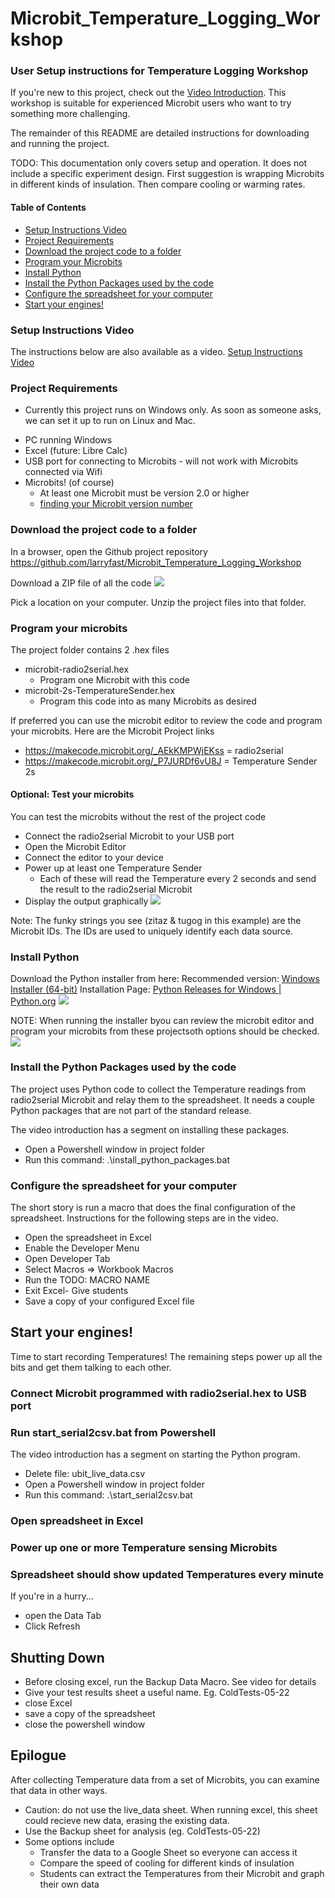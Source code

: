 # Microbit_Temperature_Logging_Workshop
### User Setup instructions for Temperature Logging Workshop
If you're new to this project, check out the [Video Introduction](https://drive.google.com/file/d/1mYZ_2l180Y-lkBSsZB7TyOlIXvZIsM0o/view?usp=sharing). This workshop is suitable for experienced Microbit users who want to try something more challenging. 

The remainder of this README are detailed instructions for downloading and running the project.

TODO: This documentation only covers setup and operation. It does not include a specific experiment design. First suggestion is wrapping Microbits in different kinds of insulation. Then compare cooling or warming rates.

####  Table of Contents
- [Setup Instructions Video](#Setup-Instructions-Video)
- [Project Requirements](#Project-Requirements)
- [Download the project code to a folder](#Download-the-project-code-to-a-folder)
- [Program your Microbits](#Program-your-microbits)
- [Install Python](#Install-Python)
- [Install the Python Packages used by the code](#Install-the-Python-Packages-used-by-the-code)
- [Configure the spreadsheet for your computer](#configure-the-spreadsheet-for-your-computer)
- [Start your engines!](#start-your-engines)

### Setup Instructions Video
The instructions below are also available as a video.
[Setup Instructions Video](https://drive.google.com/file/d/1mYZ_2l180Y-lkBSsZB7TyOlIXvZIsM0o/view?usp=sharing)

### Project Requirements
* Currently this project runs on Windows only. As soon as someone asks, we can set it up to run on Linux and Mac.
- PC running Windows
- Excel (future: Libre Calc)
- USB port for connecting to Microbits - will not work with Microbits connected via Wifi
- Microbits! (of course)
	- At least one Microbit must be version 2.0 or higher
	- [finding your Microbit version number](https://support.microbit.org/support/solutions/articles/19000119162-how-to-identify-the-version-number-of-your-micro-bit#:~:text=20%2C%20V2%2C%20V1.,beneath%20the%20black%20silkscreen%20paint.)

### Download the project code to a folder

In a browser, open the Github project repository
https://github.com/larryfast/Microbit_Temperature_Logging_Workshop

Download a ZIP file of all the code
![](Readme_files/github_download_zip.png)

Pick a location on your computer. Unzip the project files into that folder.

### Program your microbits
The project folder contains 2 .hex files
- microbit-radio2serial.hex 
	- Program one Microbit with this code
- microbit-2s-TemperatureSender.hex
	- Program this code into as many Microbits as desired

If preferred you can use the microbit editor to review the code and program your microbits. Here are the Microbit Project links
- https://makecode.microbit.org/_AEkKMPWjEKss = radio2serial
- https://makecode.microbit.org/_P7JURDf6vU8J = Temperature Sender 2s

#### Optional: Test your microbits 
You can test the microbits without the rest of the project code
- Connect the radio2serial Microbit to your USB port
- Open the Microbit Editor
- Connect the editor to your device
- Power up at least one Temperature Sender
	- Each of these will read the Temperature every 2 seconds and send the result to the radio2serial Microbit
- Display the output graphically
![](Readme_files/MicrobitEditor_ShowData.png)

Note: The funky strings you see (zitaz & tugog in this example) are the Microbit IDs. The IDs are used to uniquely identify each data source.

### Install Python
Download the Python installer from here:
Recommended version: [Windows Installer (64-bit)](https://www.python.org/ftp/python/3.10.11/python-3.10.11-amd64.exe)
Installation Page: [Python Releases for Windows | Python.org](https://www.python.org/downloads/windows/)
![](Readme_files/PythonVersionSelected.png)

NOTE: When running the installer byou can review the microbit editor and program your microbits from these projectsoth options should be checked.
![](Readme_files/InstallPython_OptionsChecked.png)

### Install the Python Packages used by the code
The project uses Python code to collect the Temperature readings from radio2serial Microbit and relay them to the spreadsheet. It needs a couple Python packages that are not part of the standard release.

The video introduction has a segment on installing these packages. 
- Open a Powershell window in project folder
- Run this command:   .\install_python_packages.bat

### Configure the spreadsheet for your computer
The short story is run a macro that does the final configuration of the spreadsheet.  Instructions for the following steps are in the video.
- Open the spreadsheet in Excel
- Enable the Developer Menu
- Open Developer Tab
- Select Macros => Workbook Macros
- Run the TODO: MACRO NAME
- Exit Excel- Give students
- Save a copy of your configured Excel file

## Start your engines!
Time to start recording Temperatures! The remaining steps power up all the bits and get them talking to each other.

### Connect Microbit programmed with radio2serial.hex to USB port

### Run start_serial2csv.bat from Powershell
The video introduction has a segment on starting the Python program.
- Delete file: ubit_live_data.csv
- Open a Powershell window in project folder
- Run this command:   .\start_serial2csv.bat

### Open spreadsheet in Excel

### Power up one or more Temperature sensing Microbits

### Spreadsheet should show updated Temperatures every minute
If you're in a hurry... 
- open the Data Tab
- Click Refresh

## Shutting Down
- Before closing excel, run the Backup Data Macro. See video for details
- Give your test results sheet a useful name. Eg. ColdTests-05-22
- close Excel
- save a copy of the spreadsheet
- close the powershell window

## Epilogue
After collecting Temperature data from a set of Microbits, you can examine that data in other ways. 
- Caution: do not use the live_data sheet. When running excel, this sheet could recieve new data, erasing the existing data.
- Use the Backup sheet for analysis (eg. ColdTests-05-22)
- Some options include
	- Transfer the data to a Google Sheet so everyone can access it
	- Compare the speed of cooling for different kinds of insulation
	- Students can extract the Temperatures from their Microbit and graph their own data
